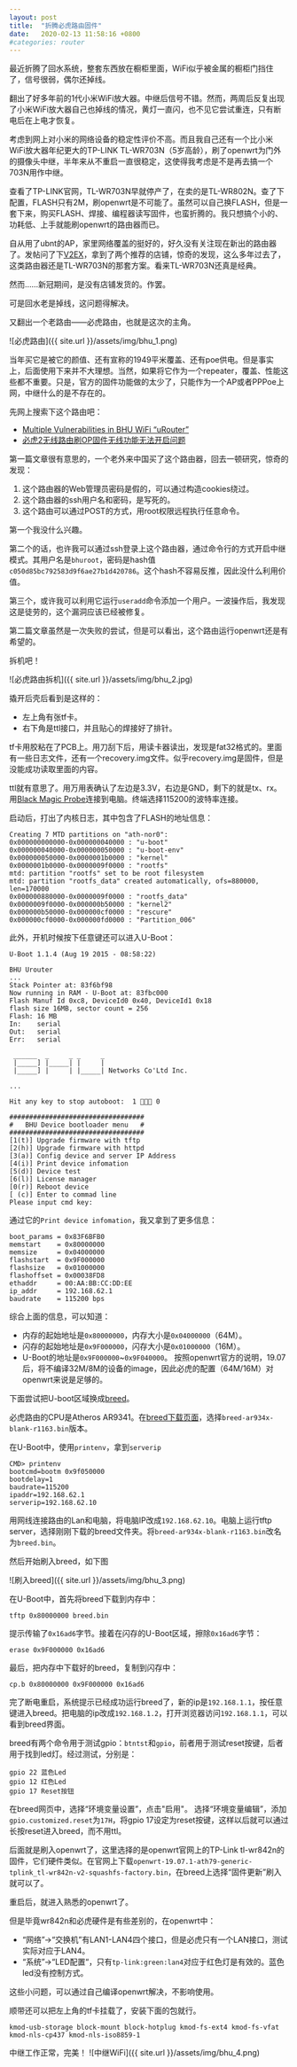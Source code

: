 ```yaml
---
layout: post
title:  "折腾必虎路由固件"
date:   2020-02-13 11:58:16 +0800
#categories: router
---
```


最近折腾了回水系统，整套东西放在橱柜里面，WiFi似乎被金属的橱柜门挡住了，信号很弱，偶尔还掉线。

翻出了好多年前的1代小米WiFi放大器。中继后信号不错。然而，两周后反复出现了小米WiFi放大器自己也掉线的情况，黄灯一直闪，也不见它尝试重连，只有断电后在上电才恢复。

考虑到网上对小米的网络设备的稳定性评价不高。而且我自己还有一个比小米WiFi放大器年纪更大的TP-LINK TL-WR703N（5岁高龄），刷了openwrt为门外的摄像头中继，半年来从不重启一直很稳定，这使得我考虑是不是再去搞一个703N用作中继。

查看了TP-LINK官网，TL-WR703N早就停产了，在卖的是TL-WR802N。查了下配置，FLASH只有2M，刷openwrt是不可能了。虽然可以自己换FLASH，但是一套下来，购买FLASH、焊接、编程器读写固件，也蛮折腾的。我只想搞个小的、功耗低、上手就能刷openwrt的路由器而已。

自从用了ubnt的AP，家里网络覆盖的挺好的，好久没有关注现在新出的路由器了。发帖问了下[V2EX](https://www.v2ex.com/t/642231)，拿到了两个推荐的店铺，惊奇的发现，这么多年过去了，这类路由器还是TL-WR703N的那套方案。看来TL-WR703N还真是经典。

然而……新冠期间，是没有店铺发货的。作罢。

可是回水老是掉线，这问题得解决。

又翻出一个老路由——必虎路由，也就是这次的主角。

![必虎路由]({{ site.url }}/assets/img/bhu_1.png)

当年买它是被它的颜值、还有宣称的1949平米覆盖、还有poe供电。但是事实上，后面使用下来并不大理想。当然，如果将它作为一个repeater，覆盖、性能这些都不重要。只是，官方的固件功能做的太少了，只能作为一个AP或者PPPoe上网，中继什么的是不存在的。

先网上搜索下这个路由吧：

* [Multiple Vulnerabilities in BHU WiFi “uRouter”](https://ioactive.com/multiple-vulnerabilities-in-bhu-wifi-urouter/) 
* [必虎2无线路由刷OP固件无线功能无法开启问题](https://www.right.com.cn/forum/thread-206064-1-1.html)

第一篇文章很有意思的，一个老外来中国买了这个路由器，回去一顿研究，惊奇的发现：
1. 这个路由器的Web管理员密码是假的，可以通过构造cookies绕过。
2. 这个路由器的ssh用户名和密码，是写死的。
3. 这个路由可以通过POST的方式，用root权限远程执行任意命令。

第一个我没什么兴趣。

第二个的话，也许我可以通过ssh登录上这个路由器，通过命令行的方式开启中继模式。其用户名是`bhuroot`，密码是hash值`c050d85bc792583d9f6ae27b1d420786`。这个hash不容易反推，因此没什么利用价值。

第三个，或许我可以利用它运行`useradd`命令添加一个用户。一波操作后，我发现这是徒劳的，这个漏洞应该已经被修复。

第二篇文章虽然是一次失败的尝试，但是可以看出，这个路由运行openwrt还是有希望的。

拆机吧！

![必虎路由拆机]({{ site.url }}/assets/img/bhu_2.jpg)

撬开后壳后看到是这样的：
* 左上角有张tf卡。
* 右下角是ttl接口，并且贴心的焊接好了排针。

tf卡用胶粘在了PCB上。用刀刮下后，用读卡器读出，发现是fat32格式的。里面有一些日志文件，还有一个recovery.img文件。似乎recovery.img是固件，但是没能成功读取里面的内容。

ttl就有意思了。用万用表确认了左边是3.3V，右边是GND，剩下的就是tx、rx。用[Black Magic Probe](https://github.com/blacksphere/blackmagic)连接到电脑。终端选择115200的波特率连接。

启动后，打出了内核日志，其中包含了FLASH的地址信息：
```
Creating 7 MTD partitions on "ath-nor0":
0x000000000000-0x000000040000 : "u-boot"
0x000000040000-0x000000050000 : "u-boot-env"
0x000000050000-0x0000001b0000 : "kernel"
0x0000001b0000-0x0000009f0000 : "rootfs"
mtd: partition "rootfs" set to be root filesystem
mtd: partition "rootfs_data" created automatically, ofs=880000, len=170000
0x000000880000-0x0000009f0000 : "rootfs_data"
0x0000009f0000-0x000000b50000 : "kernel2"
0x000000b50000-0x000000cf0000 : "rescure"
0x000000cf0000-0x000000fd0000 : "Partition_006"
```

此外，开机时候按下任意键还可以进入U-Boot：
```
U-Boot 1.1.4 (Aug 19 2015 - 08:58:22)

BHU Urouter
...
Stack Pointer at: 83f6bf98
Now running in RAM - U-Boot at: 83fbc000
Flash Manuf Id 0xc8, DeviceId0 0x40, DeviceId1 0x18
flash size 16MB, sector count = 256
Flash: 16 MB
In:    serial
Out:   serial
Err:   serial

 ______  _     _ _     _
 |_____] |_____| |     |
 |_____] |     | |_____| Networks Co'Ltd Inc.

...

Hit any key to stop autoboot:  1  0 

##################################
#   BHU Device bootloader menu   #
##################################
[1(t)] Upgrade firmware with tftp
[2(h)] Upgrade firmware with httpd
[3(a)] Config device and server IP Address
[4(i)] Print device infomation
[5(d)] Device test
[6(l)] License manager
[0(r)] Reboot device
[ (c)] Enter to commad line
Please input cmd key:
```
通过它的`Print device infomation`，我又拿到了更多信息：
```
boot_params = 0x83F6BFB0
memstart    = 0x80000000
memsize     = 0x04000000
flashstart  = 0x9F000000
flashsize   = 0x01000000
flashoffset = 0x00038FD8
ethaddr     = 00:AA:BB:CC:DD:EE
ip_addr     = 192.168.62.1
baudrate    = 115200 bps
```
综合上面的信息，可以知道：
* 内存的起始地址是`0x80000000`，内存大小是`0x04000000`（64M）。
* 闪存的起始地址是`0x9F000000`，闪存大小是`0x01000000`（16M）。
* U-Boot的地址是`0x9F000000`~`0x9F040000`。
按照openwrt官方的说明，19.07后，将不编译32M/8M的设备的image，因此必虎的配置（64M/16M）对openwrt来说是足够的。

下面尝试把U-boot区域换成[breed](https://www.right.com.cn/forum/thread-161906-1-1.html)。

必虎路由的CPU是Atheros AR9341。在[breed下载页面](https://breed.hackpascal.net/EOL/)，选择`breed-ar934x-blank-r1163.bin`版本。

在U-Boot中，使用`printenv`，拿到`serverip`
```
CMD> printenv
bootcmd=bootm 0x9f050000
bootdelay=1
baudrate=115200
ipaddr=192.168.62.1
serverip=192.168.62.10
```
用网线连接路由的Lan和电脑，将电脑IP改成`192.168.62.10`。电脑上运行tftp server，选择刚刚下载的breed文件夹。将`breed-ar934x-blank-r1163.bin`改名为`breed.bin`。

然后开始刷入breed，如下图

![刷入breed]({{ site.url }}/assets/img/bhu_3.png)

在U-Boot中，首先将breed下载到内存中：
```
tftp 0x80000000 breed.bin
```
提示传输了`0x16ad6`字节。接着在闪存的U-Boot区域，擦除`0x16ad6`字节：
```
erase 0x9F000000 0x16ad6
```
最后，把内存中下载好的breed，复制到闪存中：
```
cp.b 0x80000000 0x9F000000 0x16ad6
```
完了断电重启，系统提示已经成功运行breed了，新的ip是`192.168.1.1`，按任意键进入breed。把电脑的ip改成`192.168.1.2`，打开浏览器访问`192.168.1.1`，可以看到breed界面。

breed有两个命令用于测试gpio：`btntst`和`gpio`，前者用于测试reset按键，后者用于找到led灯。经过测试，分别是：
```
gpio 22 蓝色Led
gpio 12 红色Led
gpio 17 Reset按钮
```
在breed网页中，选择“环境变量设置”，点击"启用"。
选择“环境变量编辑”，添加`gpio.customized.reset`为`17H`，将gpio 17设定为reset按键，这样以后就可以通过长按reset进入breed，而不用ttl。

后面就是刷入openwrt了，这里选择的是openwrt官网上的TP-Link tl-wr842n的固件，它们硬件类似。在官网上下载`openwrt-19.07.1-ath79-generic-tplink_tl-wr842n-v2-squashfs-factory.bin`，在breed上选择“固件更新”刷入就可以了。

重启后，就进入熟悉的openwrt了。

但是毕竟wr842n和必虎硬件是有些差别的，在openwrt中：
* “网络”->“交换机”有LAN1-LAN4四个接口，但是必虎只有一个LAN接口，测试实际对应于LAN4。
* “系统”->“LED配置“，只有`tp-link:green:lan4`对应于红色灯是有效的。蓝色led没有控制方式。

这些小问题，可以通过自己编译openwrt解决，不影响使用。

顺带还可以把左上角的tf卡挂载了，安装下面的包就行。

```
kmod-usb-storage block-mount block-hotplug kmod-fs-ext4 kmod-fs-vfat kmod-nls-cp437 kmod-nls-iso8859-1
```

中继工作正常，完美！
![中继WiFi]({{ site.url }}/assets/img/bhu_4.png)



